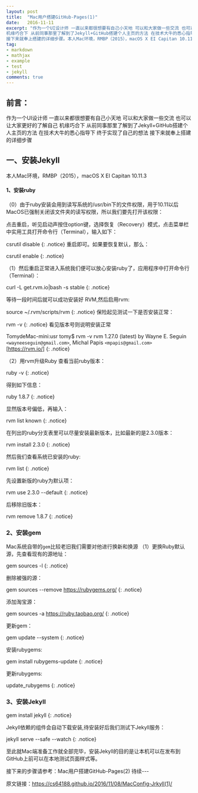 ```yaml
---
layout: post
title:  "Mac用户搭建GitHub-Pages(1)"
date:   2016-11-11
excerpt: "作为一个UI设计师 一直以来都很想要有自己小天地 可以和大家做一些交流 也可以让大家更好的了解自己
机缘巧合下 从前同事那里了解到了Jekyll+GitHub搭建个人主页的方法 在技术大牛的悉心指导下 终于实现了自己的想法
接下来就奉上搭建的详细步骤。本人Mac环境，RMBP（2015），macOS X EI Capitan 10.11.3 0）由于ruby安装会用到读写系统的/usr/bin下的文件权限，用于10.11以后MacOS已强制关闭该文件夹的读写权限，所以我们要先打开..."
tag:
- markdown 
- mathjax
- example
- test
- jekyll
comments: true
---
```


## 前言：
作为一个UI设计师 一直以来都很想要有自己小天地 可以和大家做一些交流 也可以让大家更好的了解自己
机缘巧合下 从前同事那里了解到了Jekyll+GitHub搭建个人主页的方法 在技术大牛的悉心指导下 终于实现了自己的想法
接下来就奉上搭建的详细步骤 


## 一、安装Jekyll

本人Mac环境，RMBP（2015），macOS X EI Capitan 10.11.3

#### 1、安装ruby
（0）由于ruby安装会用到读写系统的/usr/bin下的文件权限，用于10.11以后MacOS已强制关闭该文件夹的读写权限，所以我们要先打开该权限：

点击重启，听见启动声按住option键，选择恢复（Recovery）模式，点击菜单栏中实用工具打开命令行（Terminal），输入如下：

csrutil disable
{: .notice}
重启即可。如果要恢复默认，那么：

csrutil enable
{: .notice}

（1）然后重启正常进入系统我们便可以放心安装ruby了，应用程序中打开命令行（Terminal）：

curl -L get.rvm.io|bash -s stable
{: .notice}

等待一段时间后就可以成功安装好 RVM,然后启用rvm:

source ~/.rvm/scripts/rvm
{: .notice}
保险起见测试一下是否安装正常：

rvm -v 
{: .notice} 
看见版本号则说明安装正常

TomydeMac-mini:usr tomy$ rvm -v
rvm 1.27.0 (latest) by Wayne E. Seguin `<wayneeseguin@gmail.com>`, Michal Papis `<mpapis@gmail.com>` [https://rvm.io/]
{: .notice}

（2）用rvm升级Ruby 查看当前ruby版本：

ruby -v 
{: .notice}

得到如下信息：

ruby 1.8.7
{: .notice}

显然版本号偏低，再输入：

rvm list known 
{: .notice}

在列出的ruby分支表里可以尽量安装最新版本，比如最新的是2.3.0版本：

rvm install  2.3.0
{: .notice}

然后我们查看系统已安装的ruby:

rvm list
{: .notice}

先设置新版的ruby为默认项：

rvm use 2.3.0 --default 
{: .notice}

后移除旧版本：

rvm remove 1.8.7
{: .notice}

### 2、安装gem
Mac系统自带的`gem`比较老旧我们需要对他进行换新和换源 
（1）更换Ruby默认源，先查看现有的源地址：

gem sources -l
{: .notice}

删除被强的源：

gem sources --remove https://rubygems.org/
{: .notice}

添加淘宝源：

gem sources -a https://ruby.taobao.org/
{: .notice}

更新gem：

gem update --system 
{: .notice}

安装rubygems:

gem install rubygems-update
{: .notice}

更新rubygems:

update_rubygems
{: .notice}

### 3、安装Jekyll

gem install jekyll
{: .notice}

Jekyll依赖的组件会自动下载安装,待安装好后我们测试下Jekyll服务：

jekyll serve --safe --watch 
{: .notice}

至此就Mac端准备工作就全部完毕，安装Jekyll的目的是让本机可以在发布到GitHub上前可以在本地测试页面样式等。

接下来的步骤请参考：Mac用户搭建GitHub-Pages(2) 待续---

原文链接：<https://cs64188.github.io/2016/11/08/MacConfig-Jrkyll(1)/>
